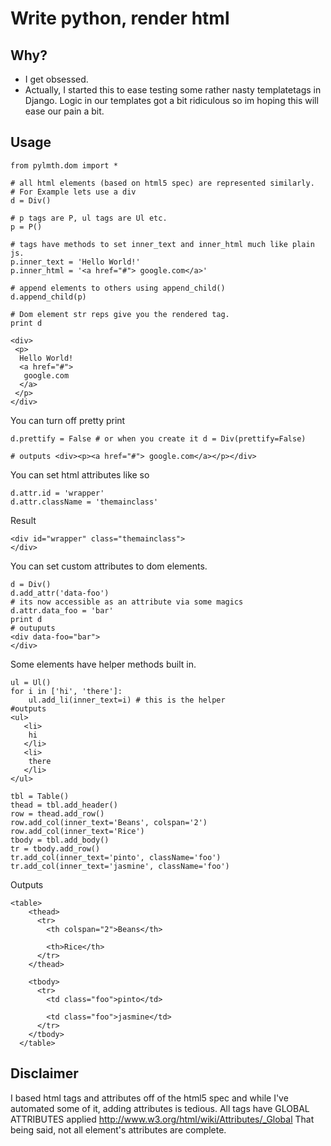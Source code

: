 # Write python, render html
## Why?
* I get obsessed.
* Actually, I started this to ease testing some rather nasty templatetags in Django. Logic in our templates got a bit ridiculous so im hoping this will ease our pain a bit.

## Usage
```
from pylmth.dom import *

# all html elements (based on html5 spec) are represented similarly. 
# For Example lets use a div
d = Div()

# p tags are P, ul tags are Ul etc.
p = P()

# tags have methods to set inner_text and inner_html much like plain js.
p.inner_text = 'Hello World!'
p.inner_html = '<a href="#"> google.com</a>'

# append elements to others using append_child()
d.append_child(p)

# Dom element str reps give you the rendered tag.
print d
```
```
<div>
 <p>
  Hello World!
  <a href="#">
   google.com
  </a>
 </p>
</div>
```
You can turn off pretty print
```
d.prettify = False # or when you create it d = Div(prettify=False)

# outputs <div><p><a href="#"> google.com</a></p></div>
```
You can set html attributes like so
```
d.attr.id = 'wrapper'
d.attr.className = 'themainclass'
```
Result
```
<div id="wrapper" class="themainclass">
</div>
```
You can set custom attributes to dom elements.

``` 
d = Div()
d.add_attr('data-foo')
# its now accessible as an attribute via some magics
d.attr.data_foo = 'bar'
print d
# outuputs
<div data-foo="bar">
</div>
```
Some elements have helper methods built in.
```
ul = Ul()
for i in ['hi', 'there']:
    ul.add_li(inner_text=i) # this is the helper
#outputs
<ul>
   <li>
    hi
   </li>
   <li>
    there
   </li>
</ul>
```

```
tbl = Table()
thead = tbl.add_header()
row = thead.add_row()
row.add_col(inner_text='Beans', colspan='2')
row.add_col(inner_text='Rice')
tbody = tbl.add_body()
tr = tbody.add_row()
tr.add_col(inner_text='pinto', className='foo')
tr.add_col(inner_text='jasmine', className='foo')
```
Outputs
```
<table>
    <thead>
      <tr>
        <th colspan="2">Beans</th>

        <th>Rice</th>
      </tr>
    </thead>

    <tbody>
      <tr>
        <td class="foo">pinto</td>

        <td class="foo">jasmine</td>
      </tr>
    </tbody>
  </table>
```


## Disclaimer
I based html tags and attributes off of the html5 spec and while I've automated some of it, adding attributes is tedious.
All tags have GLOBAL ATTRIBUTES applied http://www.w3.org/html/wiki/Attributes/_Global
That being said, not all element's attributes are complete.

